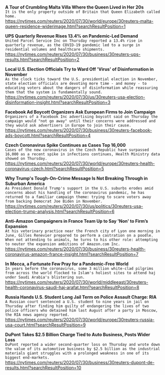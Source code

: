 **A Tour of Crumbling Malta Villa Where the Queen Lived in Her 20s**\
`It is the only property outside of Britain that Queen Elizabeth called home.`\
https://nytimes.com/reuters/2020/07/30/world/europe/30reuters-malta-queen-residence-widerimage.html?searchResultPosition=1

**UPS Quarterly Revenue Rises 13.4% on Pandemic-Led Demand**\
`United Parcel Service Inc on Thursday reported a 13.4% rise in quarterly revenue, as the COVID-19 pandemic led to a surge in residential volumes and healthcare shipments.`\
https://nytimes.com/reuters/2020/07/30/business/30reuters-ups-results.html?searchResultPosition=2

**Local U.S. Election Officials Try to Ward Off 'Virus' of Disinformation in November**\
`As the clock ticks toward the U.S. presidential election in November, state election officials are devoting more time - and money - to educating voters about the dangers of disinformation while reassuring them that the system is fundamentally sound.`\
https://nytimes.com/reuters/2020/07/30/us/30reuters-usa-election-disinformation-insight.html?searchResultPosition=3

**Facebook Ad Boycott Organizers Ask European Firms to Join Campaign**\
`Organizers of a Facebook Inc advertising boycott said on Thursday the campaign would "not go away" until their concerns were addressed and they would ask advertisers in Europe to join their cause.`\
https://nytimes.com/reuters/2020/07/30/business/30reuters-facebook-ads-boycott.html?searchResultPosition=4

**Czech Coronavirus Spike Continues as Cases Top 16,000**\
`Cases of the new coronavirus in the Czech Republic have surpassed 16,000 as a recent spike in infections continues, Health Ministry data showed on Thursday.`\
https://nytimes.com/reuters/2020/07/30/world/europe/30reuters-health-coronavirus-czech.html?searchResultPosition=5

**Why Trump's Tough-On-Crime Message Is Not Breaking Through in Suburban America**\
`As President Donald Trump's support in the U.S. suburbs erodes amid concerns about his handling of the coronavirus pandemic, he has returned to a familiar campaign theme: trying to scare voters away from backing Democrat Joe Biden in November.`\
https://nytimes.com/reuters/2020/07/30/us/politics/30reuters-usa-election-trump-analysis.html?searchResultPosition=6

**Anti-Amazon Campaigners in France Team Up to Say 'Non' to Firm’s Expansion**\
`At his veterinary practice near the French city of Lyon one morning in June, Gilles Renevier prepared to perform a castration on a poodle. When not attending to animals, he turns to his other role: attempting to neuter the expansion ambitions of Amazon.com Inc.`\
https://nytimes.com/reuters/2020/07/30/business/30reuters-health-coronavirus-amazon-france-insight.html?searchResultPosition=7

**In Mecca, a Fortunate Few Pray for a Pandemic-Free World**\
`In years before the coronavirus, some 3 million white-clad pilgrims from across the world flocked to Islam's holiest sites to attend haj under Saudi Arabia's blistering sun.`\
https://nytimes.com/reuters/2020/07/30/world/middleeast/30reuters-health-coronavirus-saudi-haj-arafat.html?searchResultPosition=8

**Russia Hands U.S. Student Long Jail Term on Police Assault Charge: RIA**\
`A Russian court sentenced a U.S. student to nine years in jail on Thursday after finding him guilty of endangering the lives of two police officers who detained him last August after a party in Moscow, the RIA news agency reported. `\
https://nytimes.com/reuters/2020/07/30/world/europe/30reuters-russia-usa-court.html?searchResultPosition=9

**DuPont Takes $2.5 Billion Charge Tied to Auto Business, Posts Wider Loss**\
`DuPont reported a wider second-quarter loss on Thursday and wrote down the value of its automotive business by $2.5 billion as the industrial materials giant struggles with a prolonged weakness in one of its biggest end-markets. `\
https://nytimes.com/reuters/2020/07/30/business/30reuters-dupont-de-results.html?searchResultPosition=10

